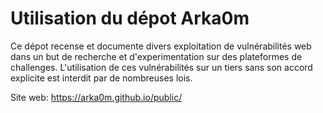 # Utilisation du dépot Arka0m 

Ce dépot recense et documente divers exploitation de vulnérabilités web dans un but de recherche et d'experimentation sur des plateformes de challenges.
L'utilisation de ces vulnérabilités sur un tiers sans son accord explicite est interdit par de nombreuses lois.

Site web: https://arka0m.github.io/public/
